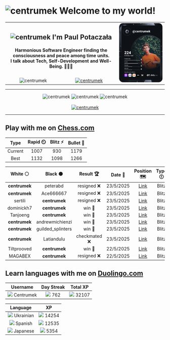 <h1>
  <img
    src="https://emojis.slackmojis.com/emojis/images/1531849430/4246/blob-sunglasses.gif"
    width="30"
    alt="centrumek"
  />
  Welcome to my world!
</h1>

<table>
  <tbody>
    <tr>
      <td align="center" width="70%" colspan="2">
        <h2>
          <img
            src="https://raw.githubusercontent.com/MartinHeinz/MartinHeinz/master/wave.gif"
            width="30px"
            alt="centrumek"
          />
          I'm Paul Potaczała
        </h2>
        <h4>
          Harmonious Software Engineer finding the consciousness and peace among time units.
          <br/>
          I talk about Tech, Self-Development and Well-Being. 🌿🧘🚀
        </h4>
      </td>
      <td width="30%" rowspan="2">
        <a href="https://app.daily.dev/centrumek">
          <img
            src="./devcard.svg"
            alt="centrumek"
          />
        </a>
      </td>
    </tr>
    <tr align="center">
      <td>
        <img
          src="https://komarev.com/ghpvc/?username=centrumek&label=visitors&color=0e75b6&style=flat"
          alt="centrumek"
        >
      </td>
      <td>
        <a href="https://stackoverflow.com/users/14496012/centrumek">
          <img
            src="https://stackoverflow.com/users/flair/14496012.png?theme=dark"
            alt="centrumek"
          >
        </a>
      </td>
    </tr>
  </tbody>
</table>

---
<div align="center">
  <img 
    src="https://github-readme-stats.vercel.app/api?username=centrumek&show_icons=true&count_private=true&theme=dark&hide_border=true&hide=issues,contribs&bg_color=00000000"
    alt="centrumek"
  />
  <img
    src="https://github-readme-stats.vercel.app/api/top-langs/?username=centrumek&layout=compact&hide_border=true&theme=dark&bg_color=00000000&langs_count=6&exclude_repo=air-statistic-app"
    alt="centrumek"
  />
  <img 
    src="https://github-readme-streak-stats.herokuapp.com?user=centrumek&theme=dark&hide_border=true&background=FFFFFF00"
    alt="centrumek"
  />
  <br/>
  <br/>
  <a href="https://www.buymeacoffee.com/centrumek">
    <img
      src="https://cdn.buymeacoffee.com/buttons/v2/default-orange.png"
      height="50"
      width="210"
      alt="centrumek"
    />
  </a>
</div>

---

## Play with me on [Chess.com](https://www.chess.com/member/centrumek)

<div align="center">
<!--START_SECTION:chessStats-->
<!-- Automatically generated with https://github.com/Balastrong/chess-stats-action -->

| Type | Rapid ⏲️ | Blitz ⚡ | Bullet 🔫 |
|:---:|:---:|:---:|:---:|
| Current | 1007 | 930 | 1179 |
| Best | 1132 | 1098 | 1266 |

| White ⚪ | Black ⚫ | Result 🏆 | Date 📅 | Position 🗺️ | Type 🕕 |
|:---:|:---:|:---:|:---:|:---:|:---:|
| **centrumek** | peterabd | resigned ❌ | 23/5/2025 | <a href="http://www.ee.unb.ca/cgi-bin/tervo/fen.pl?select=2r5/pp4k1/2p5/3p1p2/4n3/P7/1K6/8 w - - 0 41">Link</a> | Blitz |
| **centrumek** | Ace666667 | resigned ❌ | 23/5/2025 | <a href="http://www.ee.unb.ca/cgi-bin/tervo/fen.pl?select=2r3k1/1p4p1/p2b1nP1/4p3/2P4q/8/P1P5/5R1K w - - 0 29">Link</a> | Blitz |
| sertili | **centrumek** | resigned ❌ | 23/5/2025 | <a href="http://www.ee.unb.ca/cgi-bin/tervo/fen.pl?select=8/5k2/8/5Qpp/P1R5/4P1P1/5PKP/r7 b - - 0 37">Link</a> | Blitz |
| dominickh7 | **centrumek** | win 🥇 | 23/5/2025 | <a href="http://www.ee.unb.ca/cgi-bin/tervo/fen.pl?select=2k1r1nr/1p3p2/p1p3p1/P6p/1P2P3/2nP1P1P/B1PN4/b3K3 w - - 2 24">Link</a> | Blitz |
| Tanjoeng | **centrumek** | win 🥇 | 23/5/2025 | <a href="http://www.ee.unb.ca/cgi-bin/tervo/fen.pl?select=8/8/8/8/8/K7/1qk5/8 w - - 2 62">Link</a> | Blitz |
| **centrumek** | andrewmichienzi | win 🥇 | 23/5/2025 | <a href="http://www.ee.unb.ca/cgi-bin/tervo/fen.pl?select=8/2p4p/1p6/p2p4/3Pk3/P1P2Q2/1P2K3/8 b - - 4 45">Link</a> | Blitz |
| **centrumek** | guilded_splinters | win 🥇 | 23/5/2025 | <a href="http://www.ee.unb.ca/cgi-bin/tervo/fen.pl?select=8/3rkp2/8/8/2Rp4/1P1K4/2P5/8 b - - 3 46">Link</a> | Blitz |
| **centrumek** | Latiandulu | checkmated ❌ | 23/5/2025 | <a href="http://www.ee.unb.ca/cgi-bin/tervo/fen.pl?select=8/p7/1p6/3p4/8/5kn1/7K/7r w - - 2 54">Link</a> | Blitz |
| Tiltprooved | **centrumek** | win 🥇 | 22/5/2025 | <a href="http://www.ee.unb.ca/cgi-bin/tervo/fen.pl?select=r5k1/1p1N2p1/pP2p2q/P2p1r2/R2P3p/2P2pPP/3b1P2/4R1K1 w - - 0 28">Link</a> | Blitz |
| MAGABEX | **centrumek** | resigned ❌ | 22/5/2025 | <a href="http://www.ee.unb.ca/cgi-bin/tervo/fen.pl?select=rn1q3r/p1kb1Q1p/1pp1Pn2/3p1Bp1/8/2N1P3/PP3PPP/R1B2RK1 w - - 3 15">Link</a> | Blitz |

<!--END_SECTION:chessStats-->
</div>

## Learn languages with me on [Duolingo.com](https://www.duolingo.com/profile/Centrumek)

<div align="center">
<!--START_SECTION:duolingoStats-->
<!-- Automatically generated with https://github.com/centrumek/duolingo-readme-stats-->

| Username | Day Streak | Total XP |
|:---:|:---:|:---:|
| <img src="https://raw.githubusercontent.com/centrumek/duolingo-readme-stats/main/assets/duolingo.png" height="12"> Centrumek | <img src="https://raw.githubusercontent.com/centrumek/duolingo-readme-stats/main/assets/streakinactive.svg" height="12"> 762 | <img src="https://raw.githubusercontent.com/centrumek/duolingo-readme-stats/main/assets/xp.svg" height="12"> 32107 | <img src="https://raw.githubusercontent.com/centrumek/duolingo-readme-stats/main/assets/xp.svg" height="12"> 0 |

| Language | XP |
|:---:|:---:|
| <img src="https://raw.githubusercontent.com/centrumek/duolingo-readme-stats/main/assets/langs/ukrainian.svg" height="12"> Ukrainian | <img src="https://raw.githubusercontent.com/centrumek/duolingo-readme-stats/main/assets/xp.svg" height="12"> 14254 |
| <img src="https://raw.githubusercontent.com/centrumek/duolingo-readme-stats/main/assets/langs/spanish.svg" height="12"> Spanish | <img src="https://raw.githubusercontent.com/centrumek/duolingo-readme-stats/main/assets/xp.svg" height="12"> 12535 |
| <img src="https://raw.githubusercontent.com/centrumek/duolingo-readme-stats/main/assets/langs/japanese.svg" height="12"> Japanese | <img src="https://raw.githubusercontent.com/centrumek/duolingo-readme-stats/main/assets/xp.svg" height="12"> 5354 |

<!--END_SECTION:duolingoStats-->
</div>
<!--
**centrumek/centrumek** is a ✨ _special_ ✨ repository because its `README.md` (this file) appears on your GitHub profile.

Here are some ideas to get you started:

- 🔭 I’m currently working on ...
- 🌱 I’m currently learning ...
- 👯 I’m looking to collaborate on ...
- 🤔 I’m looking for help with ...
- 💬 Ask me about ...
- 📫 How to reach me: ...
- 😄 Pronouns: ...
- ⚡ Fun fact: ...
-->
